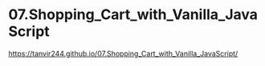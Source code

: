 # 07.Shopping_Cart_with_Vanilla_JavaScript
https://tanvir244.github.io/07.Shopping_Cart_with_Vanilla_JavaScript/
